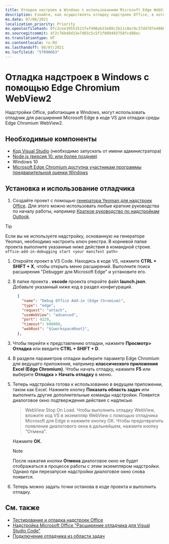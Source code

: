 ```yaml
---
title: Отладка настроек в Windows с использованием Microsoft Edge WebView2 (на основе Chromium)
description: Узнайте, как осуществлять отладку надстроек Office, в которых используется Microsoft Edge WebView2 (на основе Chromium) с помощью отладчика для расширения Microsoft Edge в коде VS.
ms.date: 07/08/2021
localization_priority: Priority
ms.openlocfilehash: 0fc2cee39553521fef490ab33e08c2b11c8ec9c37d4787e408647f72c30df3b7
ms.sourcegitcommit: 4f2c76b48d15e7d03c5c5f1f809493758fcd88ec
ms.translationtype: HT
ms.contentlocale: ru-RU
ms.lasthandoff: 08/07/2021
ms.locfileid: "57090663"
---
```

# <a name="debug-add-ins-on-windows-using-edge-chromium-webview2"></a>Отладка надстроек в Windows с помощью Edge Chromium WebView2

Надстройки Office, работающие в Windows, могут использовать отладчик для расширения Microsoft Edge в коде VS для отладки среды Edge Chromium WebView2.

## <a name="prerequisites"></a>Необходимые компоненты

- [Код Visual Studio](https://code.visualstudio.com/) (необходимо запускать от имени администратора)
- [Node.js (версия 10. или более поздняя)](https://nodejs.org/)
- Windows 10
- [Microsoft Edge Chromium доступна участникам программы предварительной оценки Windows](https://www.microsoftedgeinsider.com/)

## <a name="install-and-use-the-debugger"></a>Установка и использование отладчика

1. Создайте проект с помощью [генератора Yeoman для надстроек Office](https://github.com/OfficeDev/generator-office). Для этого можно использовать любые краткие руководства по началу работы, например [Краткое руководство по надстройкам Outlook](../quickstarts/outlook-quickstart.md).

> [!TIP]
> Если вы не используете надстройку, основанную на генераторе Yeoman, необходимо настроить ключ реестра. В корневой папке проекта выполните указанные ниже действия в командной строке.
 `office-add-in-debugging start <your manifest path>`

1. Откройте проект в VS Code. Находясь в коде VS, нажмите **CTRL + SHIFT + X**, чтобы открыть меню расширений. Выполните поиск расширения "Debugger для Microsoft Edge" и установите его.

1. В папке проекта **. vscode** проекта откройте файл **launch.json**. Добавьте указанный ниже код в раздел конфигураций.

      ```JSON
        {
          "name": "Debug Office Add-in (Edge Chromium)",
          "type": "edge",
          "request": "attach",
          "useWebView": "advanced",
          "port": 9229,
          "timeout": 600000,
          "webRoot": "${workspaceRoot}",
        },
      ```

1. Чтобы перейти к представлению отладки, нажмите **Просмотр> Отладка** или введите **CTRL + SHIFT + D**.

1. В разделе параметров отладки выберите параметр Edge Chromium для ведущего приложения, например **классического приложения Excel (Edge Chromium)**. Чтобы начать отладку, нажмите **F5** или выберите **Отладка > Начать отладку** в меню.

1. Теперь надстройка готова к использованию в ведущем приложении, таком как Excel. Нажмите кнопку **Показать область задач** или выполнить другие дополнительные команды надстройки. Появится диалоговое окно подтверждения действия с надписью

   > WebView Stop On Load.
   > Чтобы выполнить отладку WebView, вложите код VS в экземпляр WebView с помощью отладчика Microsoft для Edge и нажмите кнопку ОК. Чтобы предотвратить появление диалогового окна в дальнейшем, нажмите кнопку "Отмена".

   Нажмите **ОК**.

   > [!NOTE]
   > После нажатия кнопки **Отмена** диалоговое окно не будет отображаться в процессе работы с этим экземпляром надстройки. Однако при перезапуске надстройки диалоговое окно снова появится.

1. Теперь можно задать точки останова в коде проекта и выполнить отладку.

## <a name="see-also"></a>См. также

- [Тестирование и отладка надстроек Office](test-debug-office-add-ins.md)
- [Надстройка Microsoft Office "Расширение отладчика для Visual Studio Code"](debug-with-vs-extension.md)
- [Подключение отладчика из области задач](attach-debugger-from-task-pane.md)
